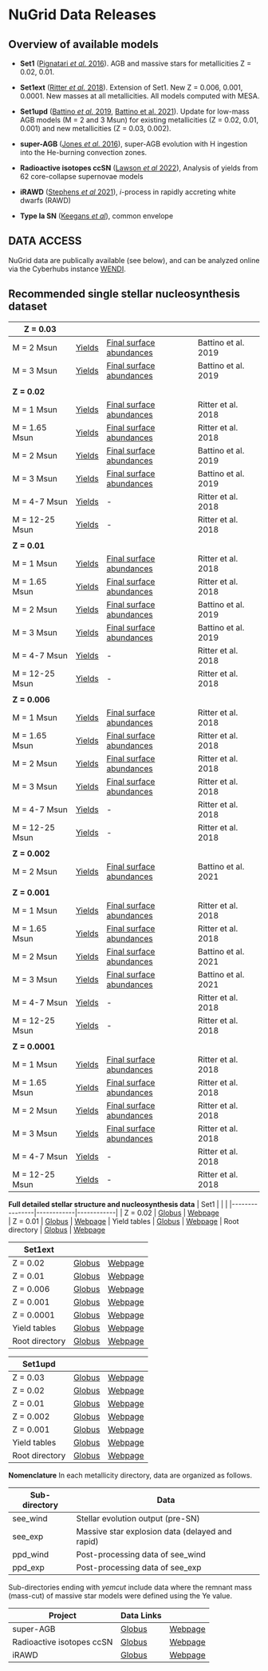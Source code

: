 # NuGrid Data Releases

## Overview of available models

* **Set1** ([Pignatari *et al.* 2016](http://adsabs.harvard.edu/abs/2016ApJS..225...24P)). AGB and massive stars for metallicities Z = 0.02,  0.01.
* **Set1ext** ([Ritter *et al.* 2018](http://adsabs.harvard.edu/abs/2018MNRAS.480..538R)). Extension of Set1. New Z = 0.006, 0.001, 0.0001. New masses at all metallicities. All models computed with MESA.
* **Set1upd** ([Battino *et al.* 2019](https://academic.oup.com/mnras/article/489/1/1082/5552141), [Battino et al. 2021](https://www.mdpi.com/2218-1997/7/2/25)). Update for low-mass AGB models (M = 2 and 3 Msun) for existing metallicities (Z = 0.02, 0.01, 0.001) and new metallicities (Z = 0.03, 0.002).
* **super-AGB** ([Jones *et al.*
  2016](https://doi.org/10.1093/mnras/stv2488)), super-AGB evolution with H
  ingestion into the He-burning convection zones.
* **Radioactive isotopes ccSN** ([Lawson *et al*
  2022](https://doi.org/10.1093/mnras/stab3684)), Analysis of yields from 62
  core-collapse supernovae models
* **iRAWD** ([Stephens *et al* 2021](https://doi.org/10.1093/mnras/stab500)),
  *i*-process in rapidly accreting white dwarfs (RAWD)

* **Type Ia SN** ([Keegans *et al*]()), common envelope

## DATA ACCESS

NuGrid data are publically available (see below), and can be analyzed online via the Cyberhubs instance [WENDI](http://wendi.nugridstars.org).

## Recommended single stellar nucleosynthesis dataset

| **Z = 0.03**           |            | |  | 
|----------------|------------|------------|------------|
| M = 2 Msun       | [Yields](files/yields_tables/m2m3_z1m2_z2m2_z3m2_Battino2019.txt)  | [Final surface abundances](files/final_surf_abu/m2m3_z3m2_z2m2_z1m2_final_surf_isoabu_Battino2019.txt)  | Battino et al. 2019
| M = 3 Msun       | [Yields](files/yields_tables/m2m3_z1m2_z2m2_z3m2_Battino2019.txt)  | [Final surface abundances](files/final_surf_abu/m2m3_z3m2_z2m2_z1m2_final_surf_isoabu_Battino2019.txt)  | Battino et al. 2019
| | | | |
| **Z = 0.02**           |            | |  | 
| M = 1 Msun       | [Yields](files/yields_tables/m1_z2m2_Ritter2018.txt)  | [Final surface abundances](files/final_surf_abu/m1z2m2_fin_surfabu.dat)  | Ritter et al. 2018
| M = 1.65 Msun       | [Yields](files/yields_tables/m1p65_z2m2_Ritter2018.txt)  | [Final surface abundances](files/final_surf_abu/m1p65z2m2_fin_surfabu.dat)  | Ritter et al. 2018
| M = 2 Msun       | [Yields](files/yields_tables/m2m3_z1m2_z2m2_z3m2_Battino2019.txt) | [Final surface abundances](files/final_surf_abu/m2m3_z3m2_z2m2_z1m2_final_surf_isoabu_Battino2019.txt)  | Battino et al. 2019
| M = 3 Msun       | [Yields](files/yields_tables/m2m3_z1m2_z2m2_z3m2_Battino2019.txt)  | [Final surface abundances](files/final_surf_abu/m2m3_z3m2_z2m2_z1m2_final_surf_isoabu_Battino2019.txt)   | Battino et al. 2019
| M = 4-7 Msun       | [Yields](files/yields_tables/m4m5m6m7_z2m2_Ritter2018.txt)  | -  | Ritter et al. 2018
| M = 12-25 Msun       | [Yields](files/yields_tables/m12m15m20m25_z2m2_z1m2_z6m3_z1m3_z1m4_Ritter1018.txt)  | -  | Ritter et al. 2018
| | | | |
| **Z = 0.01**           |            | |  | 
| M = 1 Msun       | [Yields](files/yields_tables/m1_z1m2_Ritter2018.txt)  | [Final surface abundances](files/final_surf_abu/m1z1m2_fin_surfabu.dat)  | Ritter et al. 2018
| M = 1.65 Msun       | [Yields](files/yields_tables/m1p65_z1m2_Ritter2018.txt)  | [Final surface abundances](files/final_surf_abu/m1p65z1m2_fin_surfabu.dat)  | Ritter et al. 2018
| M = 2 Msun       | [Yields](files/yields_tables/m2m3_z1m2_z2m2_z3m2_Battino2019.txt) | [Final surface abundances](files/final_surf_abu/m2m3_z3m2_z2m2_z1m2_final_surf_isoabu_Battino2019.txt)  | Battino et al. 2019
| M = 3 Msun       | [Yields](files/yields_tables/m2m3_z1m2_z2m2_z3m2_Battino2019.txt)  | [Final surface abundances](files/final_surf_abu/m2m3_z3m2_z2m2_z1m2_final_surf_isoabu_Battino2019.txt)   | Battino et al. 2019
| M = 4-7 Msun       | [Yields](files/yields_tables/m4m5m6m7_z1m2_Ritter2018.txt)  | -  | Ritter et al. 2018
| M = 12-25 Msun       | [Yields](files/yields_tables/m12m15m20m25_z2m2_z1m2_z6m3_z1m3_z1m4_Ritter1018.txt)  | -  | Ritter et al. 2018
| | | | |
| **Z = 0.006**           |            | |  | 
| M = 1 Msun       | [Yields](files/yields_tables/m1_z6m3_Ritter2018.txt)  | [Final surface abundances](files/final_surf_abu/m1z6m3_fin_surfabu.dat)  | Ritter et al. 2018
| M = 1.65 Msun       | [Yields](files/yields_tables/m1p65_z6m3_Ritter2018.txt)  | [Final surface abundances](files/final_surf_abu/m1p65z6m3_fin_surfabu.dat)  | Ritter et al. 2018
| M = 2 Msun       | [Yields](files/yields_tables/m2_z6m3_Ritter2018.txt) | [Final surface abundances](files/final_surf_abu/m2z6m3_fin_surfabu.dat)  | Ritter et al. 2018
| M = 3 Msun       | [Yields](files/yields_tables/m3_z6m3_Ritter2018.txt) | [Final surface abundances](files/final_surf_abu/m3z6m3_fin_surfabu.dat)  | Ritter et al. 2018
| M = 4-7 Msun       | [Yields](files/yields_tables/m4m5m6m7_z6m3_Ritter2018.txt)  | -  | Ritter et al. 2018
| M = 12-25 Msun       | [Yields](files/yields_tables/m12m15m20m25_z2m2_z1m2_z6m3_z1m3_z1m4_Ritter1018.txt)  | -  | Ritter et al. 2018
| | | | |
| **Z = 0.002**           |            | |  | 
| M = 2 Msun       | [Yields](files/yields_tables/m2m3_z1m3_m2_z2m3_Battino2021.txt)  | [Final surface abundances](files/final_surf_abu/m2m3_z1m3_m2_z2m3_final_surf_isoabu_Battino2021.txt)  | Battino et al. 2021
| | | | |
| **Z = 0.001**           |            | |  | 
| M = 1 Msun       | [Yields](files/yields_tables/m1_z1m3_Ritter2018.txt)  | [Final surface abundances](files/final_surf_abu/m1z1m3_fin_surfabu.dat)  | Ritter et al. 2018
| M = 1.65 Msun       | [Yields](files/yields_tables/m1p65_z1m3_Ritter2018.txt)  | [Final surface abundances](files/final_surf_abu/m1p65z1m3_fin_surfabu.dat)  | Ritter et al. 2018
 M = 2 Msun       | [Yields](files/yields_tables/m2m3_z1m3_m2_z2m3_Battino2021.txt)  | [Final surface abundances](files/final_surf_abu/m2m3_z1m3_m2_z2m3_final_surf_isoabu_Battino2021.txt)  | Battino et al. 2021| 
 M = 3 Msun       | [Yields](files/yields_tables/m2m3_z1m3_m2_z2m3_Battino2021.txt)  | [Final surface abundances](files/final_surf_abu/m2m3_z1m3_m2_z2m3_final_surf_isoabu_Battino2021.txt)  | Battino et al. 2021
| M = 4-7 Msun       | [Yields](files/yields_tables/m4m5m6m7_z1m3_Ritter2018.txt)  | -  | Ritter et al. 2018
| M = 12-25 Msun       | [Yields](files/yields_tables/m12m15m20m25_z2m2_z1m2_z6m3_z1m3_z1m4_Ritter1018.txt)  | -  | Ritter et al. 2018
| | | | |
| **Z = 0.0001**           |            | |  | 
| M = 1 Msun       | [Yields](files/yields_tables/m1_z1m4_Ritter2018.txt)  | [Final surface abundances](files/final_surf_abu/m1z1m4_fin_surfabu.dat)  | Ritter et al. 2018
| M = 1.65 Msun       | [Yields](files/yields_tables/m1p65_z1m4_Ritter2018.txt)  | [Final surface abundances](files/final_surf_abu/m1p65z1m4_fin_surfabu.dat)  | Ritter et al. 2018
 M = 2 Msun       | [Yields](files/yields_tables/m2_z1m4_Ritter2018.txt)  | [Final surface abundances](files/final_surf_abu/m2z1m4_fin_surfabu.dat)  | Ritter et al. 2018| 
 M = 3 Msun       | [Yields](files/yields_tables/m3_z1m4_Ritter2018.txt)  | [Final surface abundances](files/final_surf_abu/m3z1m4_fin_surfabu.dat)  | Ritter et al. 2018| 
| M = 4-7 Msun       | [Yields](files/yields_tables/m4m5m6m7_z1m4_Ritter2018.txt)  | -  | Ritter et al. 2018
| M = 12-25 Msun       | [Yields](files/yields_tables/m12m15m20m25_z2m2_z1m2_z6m3_z1m3_z1m4_Ritter1018.txt)  | -  | Ritter et al. 2018


**Full detailed stellar structure and nucleosynthesis data**
| Set1           |            | | 
|----------------|------------|------------|
| Z = 0.02       | [Globus](https://app.globus.org/file-manager?origin_id=13897778-9894-11ea-b3c4-0ae144191ee3&origin_path=%2Fdata%2Fset1%2Fset1.2%2F)  | [Webpage](https://download1.nugridstars.org/set1/set1.2/)  
| Z = 0.01       | [Globus](https://app.globus.org/file-manager?origin_id=13897778-9894-11ea-b3c4-0ae144191ee3&origin_path=%2Fdata%2Fset1%2Fset1.1%2F)  | [Webpage](https://download1.nugridstars.org/set1/set1.1/) 
| Yield tables   | [Globus](https://app.globus.org/file-manager?origin_id=13897778-9894-11ea-b3c4-0ae144191ee3&origin_path=%2Fdata%2Fset1%2FYield_tables%2F)  | [Webpage](https://download1.nugridstars.org/set1/Yield_tables/)
| Root directory | [Globus](https://app.globus.org/file-manager?origin_id=13897778-9894-11ea-b3c4-0ae144191ee3&origin_path=%2Fdata%2Fset1%2F)  | [Webpage](https://download1.nugridstars.org/set1/)

| Set1ext        |            | | 
|----------------|------------|------------|
| Z = 0.02       | [Globus](https://app.globus.org/file-manager?origin_id=13897778-9894-11ea-b3c4-0ae144191ee3&origin_path=%2Fdata%2Fset1ext%2Fset1.2%2F)  | [Webpage](https://download1.nugridstars.org/set1ext/set1.2/)  
| Z = 0.01       | [Globus](https://app.globus.org/file-manager?origin_id=13897778-9894-11ea-b3c4-0ae144191ee3&origin_path=%2Fdata%2Fset1ext%2Fset1.1%2F)  | [Webpage](https://download1.nugridstars.org/set1ext/set1.1/)  
| Z = 0.006      | [Globus](https://app.globus.org/file-manager?origin_id=13897778-9894-11ea-b3c4-0ae144191ee3&origin_path=%2Fdata%2Fset1ext%2Fset1.3a%2F)  | [Webpage](https://download1.nugridstars.org/set1ext/set1.3a/)  
| Z = 0.001      | [Globus](https://app.globus.org/file-manager?origin_id=13897778-9894-11ea-b3c4-0ae144191ee3&origin_path=%2Fdata%2Fset1ext%2Fset1.4a%2F)  | [Webpage](https://download1.nugridstars.org/set1ext/set1.4a/)  
| Z = 0.0001     | [Globus](https://app.globus.org/file-manager?origin_id=13897778-9894-11ea-b3c4-0ae144191ee3&origin_path=%2Fdata%2Fset1ext%2Fset1.5a%2F)  | [Webpage](https://download1.nugridstars.org/set1ext/set1.5a/)  
| Yield tables   | [Globus](https://app.globus.org/file-manager?origin_id=13897778-9894-11ea-b3c4-0ae144191ee3&origin_path=%2Fdata%2Fset1ext%2FYield_tables%2F)  | [Webpage](https://download1.nugridstars.org/set1ext/Yield_tables/) 
| Root directory | [Globus](https://app.globus.org/file-manager?origin_id=13897778-9894-11ea-b3c4-0ae144191ee3&origin_path=%2Fdata%2Fset1ext%2F)  | [Webpage](https://download1.nugridstars.org/set1ext/) 

| Set1upd        |            | |
|----------------|------------|------------|
| Z = 0.03       | [Globus](https://app.globus.org/file-manager?origin_id=13897778-9894-11ea-b3c4-0ae144191ee3&origin_path=%2Fdata%2Fset1upd%2Fset1.3%2F)  | [Webpage](https://download1.nugridstars.org/set1upd/set1.3/)
| Z = 0.02       | [Globus](https://app.globus.org/file-manager?origin_id=13897778-9894-11ea-b3c4-0ae144191ee3&origin_path=%2Fdata%2Fset1upd%2Fset1.2%2F)  | [Webpage](https://download1.nugridstars.org/set1upd/set1.2/)
| Z = 0.01       | [Globus](https://app.globus.org/file-manager?origin_id=13897778-9894-11ea-b3c4-0ae144191ee3&origin_path=%2Fdata%2Fset1upd%2Fset1.1%2F)  | [Webpage](https://download1.nugridstars.org/set1upd/set1.1/)
| Z = 0.002      | [Globus](https://app.globus.org/file-manager?origin_id=13897778-9894-11ea-b3c4-0ae144191ee3&origin_path=%2Fdata%2Fset1upd%2Fset1.02%2F)  | [Webpage](https://download1.nugridstars.org/set1upd/set1.02/)
| Z = 0.001      | [Globus](https://app.globus.org/file-manager?origin_id=13897778-9894-11ea-b3c4-0ae144191ee3&origin_path=%2Fdata%2Fset1upd%2Fset1.01%2F)  | [Webpage](https://download1.nugridstars.org/set1upd/set1.01/)
| Yield tables   | [Globus](https://app.globus.org/file-manager?origin_id=13897778-9894-11ea-b3c4-0ae144191ee3&origin_path=%2Fdata%2Fset1upd%2Fyields_finalabu_tables%2F)  | [Webpage](https://download1.nugridstars.org/set1upd/yields_finalabu_tables/)
| Root directory | [Globus](https://app.globus.org/file-manager?origin_id=13897778-9894-11ea-b3c4-0ae144191ee3&origin_path=%2Fdata%2Fset1upd%2F)  | [Webpage](https://download1.nugridstars.org/set1upd/)

**Nomenclature** In each metallicity directory, data are organized as follows.

   Sub-directory | Data
   ----------|------------
  see\_wind  | Stellar evolution output (pre-SN) 
  see\_exp   | Massive star explosion data (delayed and rapid)
  ppd_wind   | Post-processing data of see\_wind
  ppd\_exp   | Post-processing data of see\_exp
  
Sub-directories ending with *yemcut* include data where the remnant mass (mass-cut) of massive star models were defined using the Ye value.

| Project                   | Data Links                                                                                                          |                                                              |
|---------------------------|---------------------------------------------------------------------------------------------------------------------|--------------------------------------------------------------|
| super-AGB                 | [Globus](https://app.globus.org/file-manager?origin_id=13897778-9894-11ea-b3c4-0ae144191ee3&origin_path=%2Fdata%2F) | [Webpage](https://download1.nugridstars.org/sagb_jones2016/) |
| Radioactive isotopes ccSN | [Globus](https://app.globus.org/file-manager?origin_id=13897778-9894-11ea-b3c4-0ae144191ee3&origin_path=%2Fdata%2Fchetec-infra_models%2FLAW22%2F)                                                                                                          | [Webpage](https://download1.nugridstars.org/chetec-infra_models/LAW22/)                                                  |
|iRAWD| [Globus](https://app.globus.org/file-manager?origin_id=13897778-9894-11ea-b3c4-0ae144191ee3&origin_path=%2Fdata%2FiRAWDyields%2F)  | [Webpage](https://download1.nugridstars.org/iRAWDyields)    |  
